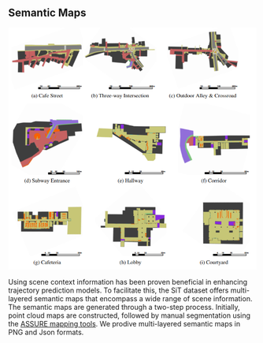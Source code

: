## Semantic Maps



<!-- <p> -->
<p align="center">
  <img src="./images/semantic_maps.png" alt>
<!--   <em align="center">Visualization of semantic maps for each location.</em> -->
</p>


Using scene context information has been proven beneficial in enhancing trajectory prediction models. To facilitate this, the SiT dataset offers multi-layered semantic maps that encompass a wide range of scene information.
The semantic maps are generated through a two-step process. Initially, point cloud maps are constructed, followed by manual segmentation using the <a href="https://github.com/hatem-darweesh/assuremappingtools">ASSURE mapping tools</a>. 
We prodive multi-layered semantic maps in PNG and Json formats.

